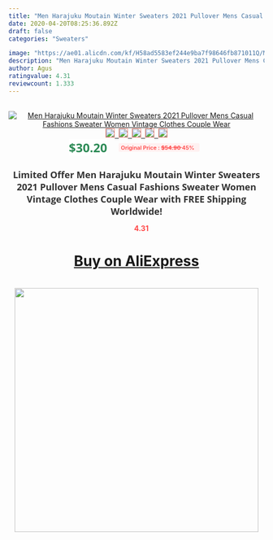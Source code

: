 ```yaml
---
title: "Men Harajuku Moutain Winter Sweaters 2021 Pullover Mens Casual Fashions Sweater Women Vintage Clothes Couple Wear"
date: 2020-04-20T08:25:36.892Z
draft: false
categories: "Sweaters"

image: "https://ae01.alicdn.com/kf/H58ad5583ef244e9ba7f98646fb871011Q/Men-Harajuku-Moutain-Winter-Sweaters-2021-Pullover-Mens-Casual-Fashions-Sweater-Women-Vintage-Clothes-Couple-Wear.jpg"
description: "Men Harajuku Moutain Winter Sweaters 2021 Pullover Mens Casual Fashions Sweater Women Vintage Clothes Couple Wear"
author: Agus
ratingvalue: 4.31
reviewcount: 1.333
---
```

<br>
<div style="text-align: center;">
<a href="https://s.click.aliexpress.com/e/_AbrnQz" target="_blank" rel="nofollow noopener noreferrer"><img alt="Men Harajuku Moutain Winter Sweaters 2021 Pullover Mens Casual Fashions Sweater Women Vintage Clothes Couple Wear" class="magnifier-image" src="https://ae01.alicdn.com/kf/H58ad5583ef244e9ba7f98646fb871011Q/Men-Harajuku-Moutain-Winter-Sweaters-2021-Pullover-Mens-Casual-Fashions-Sweater-Women-Vintage-Clothes-Couple-Wear.jpg_640x640.jpg">
<br>
<img style="border:1px solid salmon" src="https://ae01.alicdn.com/kf/H58ad5583ef244e9ba7f98646fb871011Q/Men-Harajuku-Moutain-Winter-Sweaters-2021-Pullover-Mens-Casual-Fashions-Sweater-Women-Vintage-Clothes-Couple-Wear.jpg_120x120.jpg">&nbsp;&nbsp;<img style="border:1px solid salmon" src="https://ae01.alicdn.com/kf/H1467803c7d374026a5cc5fe560028456b/Men-Harajuku-Moutain-Winter-Sweaters-2021-Pullover-Mens-Casual-Fashions-Sweater-Women-Vintage-Clothes-Couple-Wear.jpg_120x120.jpg">&nbsp;&nbsp;<img style="border:1px solid salmon" src="https://ae01.alicdn.com/kf/Haba341ed6062435491d66958dfd296beX/Men-Harajuku-Moutain-Winter-Sweaters-2021-Pullover-Mens-Casual-Fashions-Sweater-Women-Vintage-Clothes-Couple-Wear.jpg_120x120.jpg">&nbsp;&nbsp;<img style="border:1px solid salmon" src="https://ae01.alicdn.com/kf/H148bbb7aaad949048a4a76d4b8a46ccew/Men-Harajuku-Moutain-Winter-Sweaters-2021-Pullover-Mens-Casual-Fashions-Sweater-Women-Vintage-Clothes-Couple-Wear.jpg_120x120.jpg">&nbsp;&nbsp;<img style="border:1px solid salmon" src="https://ae01.alicdn.com/kf/Hb38fe9478ae340419f883482bf134593v/Men-Harajuku-Moutain-Winter-Sweaters-2021-Pullover-Mens-Casual-Fashions-Sweater-Women-Vintage-Clothes-Couple-Wear.jpg_120x120.jpg"></a></div><br0>
<div style="text-align: center;"><span style="background-color: white; border: 0px; box-sizing: border-box; color: seagreen; display: inline-block; font-family: &quot;open sans&quot; , &quot;arial&quot; , &quot;helvetica&quot; , sans-serif , &quot;heiti&quot;; font-size: 24px; font-stretch: inherit; font-weight: 700; line-height: inherit; margin: 0px 10px 0px 0px; padding: 0px; vertical-align: middle;">$30.20 </span>
<span style="background: rgb(255 , 241 , 241); border-radius: 3px; border: 0px; box-sizing: border-box; color: #ff4747; display: inline-block; font-family: inherit; font-size: 12px; font-stretch: inherit; font-style: inherit; font-variant: inherit; font-weight: 600; line-height: inherit; margin: 0px; padding: 2px 5px; transform: scale(0.9); vertical-align: middle;">Original Price : <b style="text-decoration: line-through;">$54.90 </b> 45%&nbsp;&nbsp;</span></div>
<h1 style="color: #333333; display: inline-block; font-family: &quot;open sans&quot; , &quot;arial&quot; , &quot;helvetica&quot; , sans-serif , &quot;heiti&quot;; font-size: 18px; font-stretch: inherit; font-weight: 700; text-align: center;">Limited Offer Men Harajuku Moutain Winter Sweaters 2021 Pullover Mens Casual Fashions Sweater Women Vintage Clothes Couple Wear with FREE Shipping Worldwide!</h1>
<div style="color: #ff4747; text-align: center;">
<img src="https://4.bp.blogspot.com/-M0ZcTcb-5uY/XleCXlxnR4I/AAAAAAAAAEc/OrjgMkXV1oMQFaCRZj5HQwOCBcu3w1FegCPcBGAYYCw/s1600/star.png" style="height: 15px;">&nbsp;<b>4.31</b></div>
<div class="button_cont" align="center"><a class="buynow_a" href="https://s.click.aliexpress.com/e/_AbrnQz" target="_blank" rel="nofollow noopener noreferrer"><H1>Buy on AliExpress</H1></a></div><br>
<div class="separator" style="clear: both; text-align: center;">
<img src="https://lh3.googleusercontent.com/-pTy5HemUv9M/XlePHvY0dAI/AAAAAAAAAE4/0nX5iRUoIWY8eMW9Dpxeirr157OZliDIgCLcBGAsYHQ/s1600/badge.gif" width="480">
</div>
